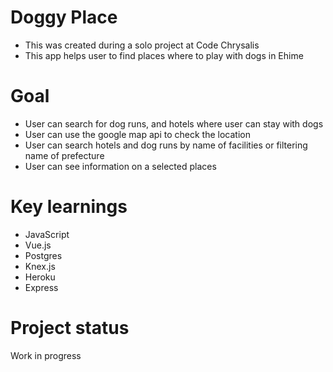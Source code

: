 # Doggy Place

- This was created during a solo project at Code Chrysalis
- This app helps user to find places where to play with dogs in Ehime

# Goal

- User can search for dog runs, and hotels where user can stay with dogs
- User can use the google map api to check the location
- User can search hotels and dog runs by name of facilities or filtering name of prefecture
- User can see information on a selected places

# Key learnings

- JavaScript
- Vue.js
- Postgres
- Knex.js
- Heroku
- Express

# Project status

Work in progress
